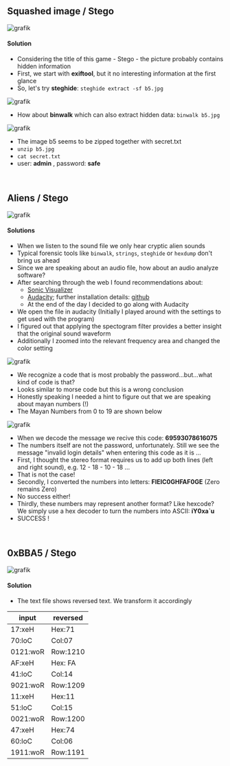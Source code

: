 ## Squashed image / Stego

![grafik](https://user-images.githubusercontent.com/84674087/134044679-3a62b1d5-db2f-4c7f-8701-9f4873340b7e.png)

#### Solution
- Considering the title of this game - Stego - the picture probably contains hidden information
- First, we start with **exiftool**, but it no interesting information at the first glance
- So, let's try **steghide**: `steghide extract -sf b5.jpg`

![grafik](https://user-images.githubusercontent.com/84674087/134047514-485db8d4-1bb1-4232-b3be-7493e418b2bc.png)

- How about **binwalk** which can also extract hidden data: `binwalk b5.jpg`

![grafik](https://user-images.githubusercontent.com/84674087/134047623-4a5e0a94-506d-493c-a5a3-a57bb03811ba.png)

- The image b5 seems to be zipped together with secret.txt
- `unzip b5.jpg`
- `cat secret.txt`
- user: **admin** , password: **safe** 

<br />

## Aliens / Stego

![grafik](https://user-images.githubusercontent.com/84674087/136847842-4b6d98a1-e422-42ba-b73d-dd60390a6ae0.png)

#### Solutions
- When we listen to the sound file we only hear cryptic alien sounds
- Typical forensic tools like `binwalk`, `strings`, `steghide` or `hexdump` don't bring us ahead
- Since we are speaking about an audio file, how about an audio analyze software?
- After searching through the web I found recommendations about:
   - [Sonic Visualizer](https://sonicvisualiser.org/download.html)
   - [Audacity](https://www.audacityteam.org/); further installation details: [github](https://github.com/audacity/audacity/blob/master/BUILDING.md)
   - At the end of the day I decided to go along with Audacity
- We open the file in audacity (Initially I played around with the settings to get used with the program)
- I figured out that applying the spectogram filter provides a better insight that the original sound waveform
- Additionally I zoomed into the relevant frequency area and changed the color setting

![grafik](https://user-images.githubusercontent.com/84674087/138738405-de0f8080-8895-4ada-bb28-9dbfa51b2cec.png)

- We recognize a code that is most probably the password...but...what kind of code is that?
- Looks similar to morse code but this is a wrong conclusion
- Honestly speaking I needed a hint to figure out that we are speaking about mayan numbers (!)
- The Mayan Numbers from 0 to 19 are shown below

![grafik](https://user-images.githubusercontent.com/84674087/138738457-48940187-8610-4c98-9072-45ac40d4d7fd.png)

- When we decode the message we recive this code: **69593078616075**
- The numbers itself are not the password, unfortunately. Still we see the message "invalid login details" when entering this code as it is ...
- First, I thought the stereo format requires us to add up both lines (left and right sound), e.g. 12 - 18 - 10 - 18 ...
- That is not the case!
- Secondly, I converted the numbers into letters: **FIEIC0GHFAF0GE**  (Zero remains Zero)
- No success either!
- Thirdly, these numbers may represent another format? Like hexcode? We simply use a hex decoder to turn the numbers into ASCII: **iY0xa`u**
- SUCCESS !


<br />

## 0xBBA5 / Stego

![grafik](https://user-images.githubusercontent.com/84674087/142041047-4e5e61b6-1e7f-4356-9f9d-cc596b3126e3.png)

#### Solution
- The text file shows reversed text. We transform it accordingly

input | reversed
----- | --------
17:xeH | Hex:71
70:loC | Col:07
0121:woR | Row:1210
AF:xeH | Hex: FA
41:loC | Col:14 
9021:woR | Row:1209
11:xeH | Hex:11
51:loC | Col:15
0021:woR | Row:1200
47:xeH | Hex:74
60:loC | Col:06
1911:woR | Row:1191


<br />
